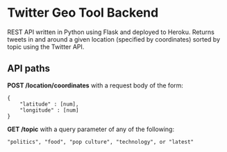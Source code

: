 # Twitter Geo Tool Backend  
REST API written in Python using Flask and deployed to Heroku. Returns tweets in and around a given location (specified by coordinates) sorted by topic using the Twitter API.

## API paths

**POST /location/coordinates**
with a request body of the form:
```
{
    "latitude" : [num],
    "longitude" : [num]
}
```
**GET /topic** with a query parameter of any of the following:
```
"politics", "food", "pop culture", "technology", or "latest"
```
